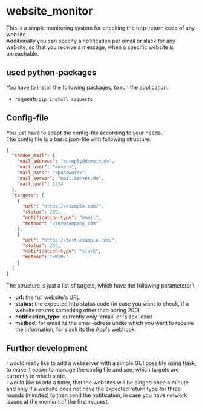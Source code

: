 # website_monitor

This is a simple monitoring system for checking the http-return code of any website. \
Additionally you can specify a notification per email or slack for any website, so that you receive a message, when a specific website is unreachable.

## used python-packages
You have to install the following packages, to run the application:
* requests ```pip install requests```

## Config-file
You just have to adapt the config-file according to your needs. \
The config file is a basic json-file with following structure: 
``` json
{
  "sender_mail": {
    "mail_address": "noreply@domain.de",
    "mail_user": "<user>",
    "mail_pass": "<password>",
    "mail_server": "mail.server.de",
    "mail_port": 1234
  },
  "targets": [
    {
      "url": "https://example.com/",
      "status": 200,
      "notification-type": "email",
      "method": "user@company.com"
    },
    {
      "url": "https://test.example.com/",
      "status": 200,
      "notification-type": "slack",
      "method": "<WIP>"
    }
  ]
}
```
The structure is just a list of targets, which have the following parameters: \
* **url:** the full website's URL
* **status:** the expected http status code (in case you want to check, if a website returns something other than boring 200)
* **notification_type:** currently only 'email' or 'slack' exist
* **method:** for email its the email-adress under which you want to receive the information, for slack its the App's webhook.

## Further development
I would really like to add a webserver with a simple GUI possibly using flask, to make it easier to manage the config file and see, which targets are currently in which state. \
I would like to add a timer, that the websites will be pinged once a minute and only if a website does not have the expected return type for three rounds (minutes) to then send the notification, in case you have network issues at the moment of the first request.